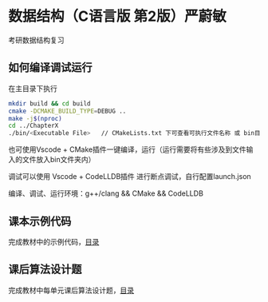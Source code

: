 # 数据结构（C语言版 第2版）严蔚敏

考研数据结构复习

## 如何编译调试运行

在主目录下执行

```bash
mkdir build && cd build
cmake -DCMAKE_BUILD_TYPE=DEBUG ..
make -j$(nproc)  
cd ../ChapterX
./bin/<Executable File>   // CMakeLists.txt 下可查看可执行文件名称 或 bin目录下
```

也可使用Vscode + CMake插件一键编译，运行（运行需要将有些涉及到文件输入的文件放入bin文件夹内）

调试可以使用 Vscode + CodeLLDB插件 进行断点调试，自行配置launch.json

编译、调试、运行环境：g++/clang && CMake && CodeLLDB

## 课本示例代码

完成教材中的示例代码，[目录](https://github.com/Tangjp-wraith/C_Cpp/blob/master/Data_Structure/Sample_dir.md)

## 课后算法设计题

完成教材中每单元课后算法设计题，[目录](https://github.com/Tangjp-wraith/C_Cpp/blob/master/Data_Structure/Homework.md)
